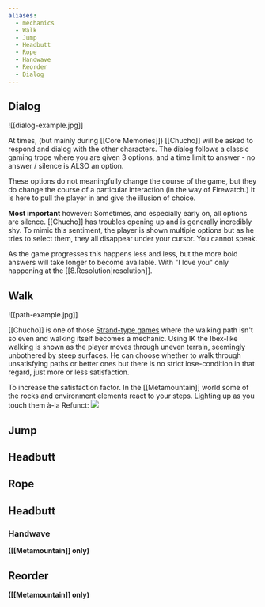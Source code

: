```yaml
---
aliases:
  - mechanics
  - Walk
  - Jump
  - Headbutt
  - Rope
  - Handwave
  - Reorder
  - Dialog
---
```

## Dialog
![[dialog-example.jpg]]

At times, (but mainly during [[Core Memories]]) [[Chucho]] will be asked to respond and dialog with the other characters. The dialog follows a classic gaming trope where you are given 3 options, and a time limit to answer - no answer / silence is ALSO an option. 

These options do not meaningfully change the course of the game, but they do change the course of a particular interaction (in the way of Firewatch.) It is here to pull the player in and give the illusion of choice.

**Most important** however: Sometimes, and especially early on, all options are silence. [[Chucho]] has troubles opening up and is generally incredibly shy. To mimic this sentiment, the player is shown multiple options but as he tries to select them, they all disappear under your cursor. You cannot speak.

As the game progresses this happens less and less, but the more bold answers will take longer to become available. With "I love you" only happening at the [[8.Resolution|resolution]].
## Walk
![[path-example.jpg]]

[[Chucho]] is one of those [Strand-type games](https://www.youtube.com/watch?v=ukqZ5VOoK5s&t=57s) where the walking path isn't so even and walking itself becomes a mechanic. Using IK the Ibex-like walking is shown as the player moves through uneven terrain, seemingly unbothered by steep surfaces. He can choose whether to walk through unsatisfying paths or better ones but there is no strict lose-condition in that regard, just more or less satisfaction.

To increase the satisfaction factor. In the [[Metamountain]] world some of the rocks and environment elements react to your steps. Lighting up as you touch them à-la Refunct: 
![](https://youtu.be/1VC5UcztbCU)
## Jump
## Headbutt
## Rope
## Headbutt 
### Handwave
**([[Metamountain]] only)**
## Reorder 
**([[Metamountain]] only)**